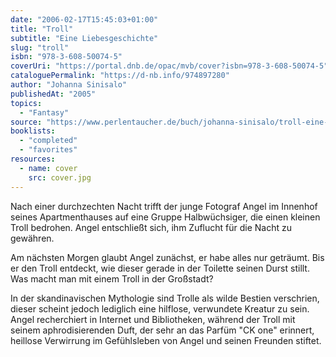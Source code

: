 ```yaml
---
date: "2006-02-17T15:45:03+01:00"
title: "Troll"
subtitle: "Eine Liebesgeschichte"
slug: "troll"
isbn: "978-3-608-50074-5"
coverUri: "https://portal.dnb.de/opac/mvb/cover?isbn=978-3-608-50074-5"
cataloguePermalink: "https://d-nb.info/974897280"
author: "Johanna Sinisalo"
publishedAt: "2005"
topics:
  - "Fantasy"
source: "https://www.perlentaucher.de/buch/johanna-sinisalo/troll-eine-liebesgeschichte.html"
booklists:
  - "completed"
  - "favorites"
resources:
  - name: cover
    src: cover.jpg
---
```

Nach einer durchzechten Nacht trifft der junge Fotograf Angel im Innenhof seines 
Apartmenthauses auf eine Gruppe Halbwüchsiger, die einen kleinen Troll bedrohen. 
Angel entschließt sich, ihm Zuflucht für die Nacht zu gewähren.

Am nächsten Morgen glaubt Angel zunächst, er habe alles nur geträumt. Bis er den 
Troll entdeckt, wie dieser gerade in der Toilette seinen Durst stillt. Was macht 
man mit einem Troll in der Großstadt?

In der skandinavischen Mythologie sind Trolle als wilde Bestien verschrien, 
dieser scheint jedoch lediglich eine hilflose, verwundete Kreatur zu sein. Angel 
recherchiert in Internet und Bibliotheken, während der Troll mit seinem 
aphrodisierenden Duft, der sehr an das Parfüm "CK one" erinnert, heillose 
Verwirrung im Gefühlsleben von Angel und seinen Freunden stiftet.